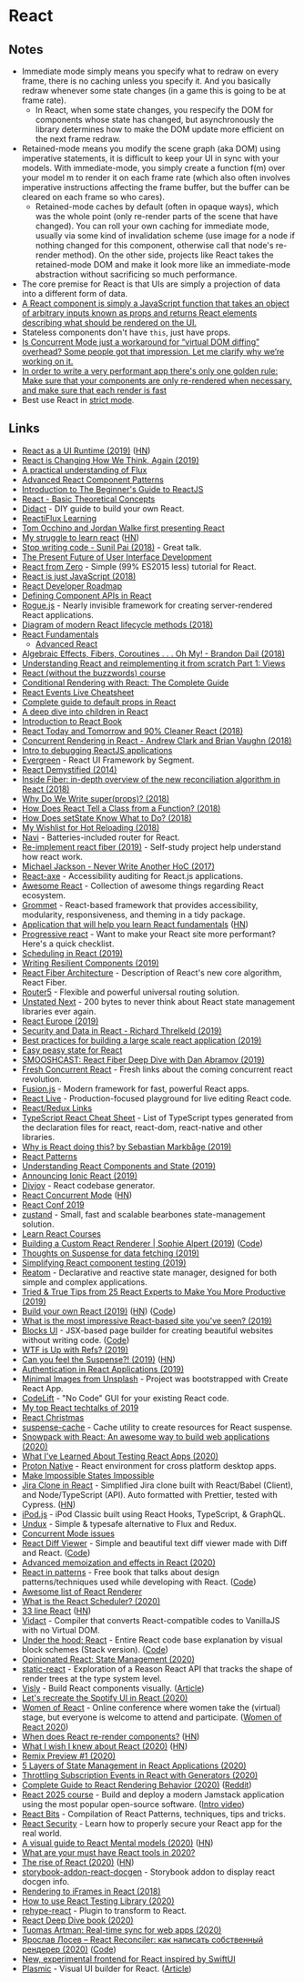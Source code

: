 # React

## Notes

* Immediate mode simply means you specify what to redraw on every frame, there is no caching unless you specify it. And you basically redraw whenever some state changes \(in a game this is going to be at frame rate\).
  * In React, when some state changes, you respecify the DOM for components whose state has changed, but asynchronously the library determines how to make the DOM update more efficient on the next frame redraw.
* Retained-mode means you modify the scene graph \(aka DOM\) using imperative statements, it is difficult to keep your UI in sync with your models. With immediate-mode, you simply create a function f\(m\) over your model m to render it on each frame rate \(which also often involves imperative instructions affecting the frame buffer, but the buffer can be cleared on each frame so who cares\).
  * Retained-mode caches by default \(often in opaque ways\), which was the whole point \(only re-render parts of the scene that have changed\). You can roll your own caching for immediate mode, usually via some kind of invalidation scheme \(use image for a node if nothing changed for this component, otherwise call that node's re-render method\). On the other side, projects like React takes the retained-mode DOM and make it look more like an immediate-mode abstraction without sacrificing so much performance.
* The core premise for React is that UIs are simply a projection of data into a different form of data.
* [A React component is simply a JavaScript function that takes an object of arbitrary inputs known as props and returns React elements describing what should be rendered on the UI.](https://blog.logrocket.com/a-complete-guide-to-default-props-in-react-984ea8e6972d)
* Stateless components don't have `this`, just have props.
* [Is Concurrent Mode just a workaround for “virtual DOM diffing” overhead? Some people got that impression. Let me clarify why we’re working on it.](https://mobile.twitter.com/dan_abramov/status/1120971795425832961)
* [In order to write a very performant app there's only one golden rule: Make sure that your components are only re-rendered when necessary, and make sure that each render is fast](https://github.com/fabiospampinato/overstated#faq)
* Best use React in [strict mode](https://reactjs.org/docs/strict-mode.html).

## Links

* [React as a UI Runtime \(2019\)](https://overreacted.io/react-as-a-ui-runtime/) \([HN](https://news.ycombinator.com/item?id=19067302)\)
* [React is Changing How We Think, Again \(2019\)](https://rjzaworski.com/2019/02/react-is-changing-how-we-think-again)
* [A practical understanding of Flux](http://drewdevault.com/2015/07/20/A-practical-understanding-of-Flux.html)
* [Advanced React Component Patterns](https://egghead.io/courses/advanced-react-component-patterns)
* [Introduction to The Beginner's Guide to ReactJS](https://egghead.io/lessons/react-introduction-to-the-beginner-s-guide-to-reactjs)
* [React - Basic Theoretical Concepts](https://github.com/reactjs/react-basic)
* [Didact](https://github.com/hexacta/didact) - DIY guide to build your own React.
* [ReactiFlux Learning](https://www.reactiflux.com/learning/)
* [Tom Occhino and Jordan Walke first presenting React](https://www.youtube.com/watch?v=GW0rj4sNH2w)
* [My struggle to learn react](http://bradfrost.com/blog/post/my-struggle-to-learn-react/) \([HN](https://news.ycombinator.com/item?id=17030865)\)
* [Stop writing code - Sunil Pai \(2018\)](https://www.youtube.com/watch?v=WYWVGQKnz5M) - Great talk.
* [The Present Future of User Interface Development](https://hackernoon.com/the-present-future-of-user-interface-development-ebd371255175)
* [React from Zero](https://github.com/kay-is/react-from-zero) - Simple \(99% ES2015 less\) tutorial for React.
* [React is just JavaScript \(2018\)](https://medium.com/yld-engineering-blog/react-is-just-javascript-88600553269c)
* [React Developer Roadmap](https://github.com/adam-golab/react-developer-roadmap)
* [Defining Component APIs in React](http://jxnblk.com/writing/posts/defining-component-apis-in-react/)
* [Rogue.js](https://github.com/alidcastano/rogue.js) - Nearly invisible framework for creating server-rendered React applications.
* [Diagram of modern React lifecycle methods \(2018\)](https://twitter.com/dan_abramov/status/981712092611989509?s=09)
* [React Fundamentals](https://github.com/ryanflorence/react-fundamentals)
  * [Advanced React](https://github.com/ryanflorence/advanced-react-workshop)
* [Algebraic Effects, Fibers, Coroutines . . . Oh My! - Brandon Dail \(2018\)](https://www.youtube.com/watch?v=cWY1QzyFhfk)
* [Understanding React and reimplementing it from scratch Part 1: Views](https://gcanti.github.io/2014/10/29/understanding-react-and-reimplementing-it-from-scratch-part-1.html)
* [React \(without the buzzwords\) course](https://frontarm.com/courses/learn-raw-react)
* [Conditional Rendering with React: The Complete Guide](https://frontarm.com/articles/react-conditional-rendering/)
* [React Events Live Cheatsheet](https://frontarm.com/toolbox/react-events-cheatsheet/)
* [Complete guide to default props in React](https://blog.logrocket.com/a-complete-guide-to-default-props-in-react-984ea8e6972d)
* [A deep dive into children in React](https://mxstbr.blog/2017/02/react-children-deepdive/)
* [Introduction to React Book](https://survivejs.com/react/introduction/)
* [React Today and Tomorrow and 90% Cleaner React \(2018\)](https://www.youtube.com/watch?v=dpw9EHDh2bM)
* [Concurrent Rendering in React - Andrew Clark and Brian Vaughn \(2018\)](https://www.youtube.com/watch?v=ByBPyMBTzM0)
* [Intro to debugging ReactJS applications](https://medium.com/@baphemot/intro-to-debugging-reactjs-applications-67cf7a50b3dd)
* [Evergreen](https://github.com/segmentio/evergreen) - React UI Framework by Segment.
* [React Demystified \(2014\)](http://blog.reverberate.org/2014/02/react-demystified.html)
* [Inside Fiber: in-depth overview of the new reconciliation algorithm in React \(2018\)](https://medium.com/react-in-depth/inside-fiber-in-depth-overview-of-the-new-reconciliation-algorithm-in-react-e1c04700ef6e)
* [Why Do We Write super\(props\)? \(2018\)](https://overreacted.io/why-do-we-write-super-props/)
* [How Does React Tell a Class from a Function? \(2018\)](https://overreacted.io/how-does-react-tell-a-class-from-a-function/)
* [How Does setState Know What to Do? \(2018\)](https://overreacted.io/how-does-setstate-know-what-to-do/)
* [My Wishlist for Hot Reloading \(2018\)](https://overreacted.io/my-wishlist-for-hot-reloading/)
* [Navi](https://github.com/frontarm/navi) - Batteries-included router for React.
* [Re-implement react fiber \(2019\)](https://github.com/tranbathanhtung/react-fiber-implement) - Self-study project help understand how react work.
* [Michael Jackson - Never Write Another HoC \(2017\)](https://www.youtube.com/watch?v=BcVAq3YFiuc)
* [React-axe](https://github.com/dequelabs/react-axe) - Accessibility auditing for React.js applications.
* [Awesome React](https://github.com/enaqx/awesome-react) - Collection of awesome things regarding React ecosystem.
* [Grommet](https://github.com/grommet/grommet) - React-based framework that provides accessibility, modularity, responsiveness, and theming in a tidy package.
* [Application that will help you learn React fundamentals](https://github.com/tyroprogrammer/learn-react-app) \([HN](https://news.ycombinator.com/item?id=19050509)\)
* [Progressive react](https://houssein.me/progressive-react) - Want to make your React site more performant? Here's a quick checklist.
* [Scheduling in React \(2019\)](https://philippspiess.com/scheduling-in-react/)
* [Writing Resilient Components \(2019\)](https://overreacted.io/writing-resilient-components/)
* [React Fiber Architecture](https://github.com/acdlite/react-fiber-architecture) - Description of React's new core algorithm, React Fiber.
* [Router5](https://github.com/router5/router5) - Flexible and powerful universal routing solution.
* [Unstated Next](https://github.com/jamiebuilds/unstated-next) - 200 bytes to never think about React state management libraries ever again.
* [React Europe \(2019\)](https://www.youtube.com/watch?v=ERS0DO2xlAk)
* [Security and Data in React - Richard Threlkeld \(2019\)](https://www.youtube.com/watch?v=1N0lNLHYGVs)
* [Best practices for building a large scale react application \(2019\)](https://buttercms.com/blog/best-practices-for-building-a-large-scale-react-application)
* [Easy peasy state for React](https://github.com/ctrlplusb/easy-peasy)
* [SMOOSHCAST: React Fiber Deep Dive with Dan Abramov \(2019\)](https://www.youtube.com/watch?v=aS41Y_eyNrU)
* [Fresh Concurrent React](https://github.com/sw-yx/fresh-concurrent-react) - Fresh links about the coming concurrent react revolution.
* [Fusion.js](https://github.com/fusionjs/fusionjs) - Modern framework for fast, powerful React apps.
* [React Live](https://github.com/FormidableLabs/react-live) - Production-focused playground for live editing React code.
* [React/Redux Links](https://github.com/markerikson/react-redux-links)
* [TypeScript React Cheat Sheet](https://www.saltycrane.com/typescript-react-cheat-sheet/latest/) - List of TypeScript types generated from the declaration files for react, react-dom, react-native and other libraries.
* [Why is React doing this? by Sebastian Markbåge \(2019\)](https://gist.github.com/sebmarkbage/a5ef436427437a98408672108df01919)
* [React Patterns](https://reactpatterns.com/)
* [Understanding React Components and State \(2019\)](https://www.framer.com/blog/posts/react-components-state/)
* [Announcing Ionic React \(2019\)](https://ionicframework.com/blog/announcing-ionic-react/)
* [Divjoy](https://divjoy.com/) - React codebase generator.
* [React Concurrent Mode](https://reactjs.org/docs/concurrent-mode-intro.html) \([HN](https://news.ycombinator.com/item?id=21346290)\)
* [React Conf 2019](https://www.youtube.com/watch?v=RCiccdQObpo)
* [zustand](https://github.com/react-spring/zustand) - Small, fast and scalable bearbones state-management solution.
* [Learn React Courses](https://learnreact.design/)
* [Building a Custom React Renderer \| Sophie Alpert \(2019\)](https://www.youtube.com/watch?v=CGpMlWVcHok) \([Code](https://github.com/sophiebits/react-dom-mini)\)
* [Thoughts on Suspense for data fetching \(2019\)](https://sgt.hootr.club/molten-matter/thoughts-on-suspense/)
* [Simplifying React component testing \(2019\)](https://medium.com/@andythedev/simplifying-react-component-testing-3958f8fa1a7)
* [Reatom](https://github.com/artalar/reatom) - Declarative and reactive state manager, designed for both simple and complex applications.
* [Tried & True Tips from 25 React Experts to Make You More Productive \(2019\)](https://www.telerik.com/kendo-react-ui/react-best-practices-and-productivity-tips/)
* [Build your own React \(2019\)](https://pomb.us/build-your-own-react/) \([HN](https://news.ycombinator.com/item?id=21536789)\) \([Code](https://github.com/pomber/didact)\)
* [What is the most impressive React-based site you've seen? \(2019\)](https://www.reddit.com/r/reactjs/comments/e1ac7p/what_is_the_most_impressive_reactbased_site_youve/)
* [Blocks UI](https://blocks-ui.com/) - JSX-based page builder for creating beautiful websites without writing code. \([Code](https://github.com/blocks/blocks)\)
* [WTF is Up with Refs? \(2019\)](http://naomiajacobs.com/wtf-is-up-with-refs/)
* [Can you feel the Suspense?! \(2019\)](https://react.christmas/2019/5) \([HN](https://news.ycombinator.com/item?id=21710718)\)
* [Authentication in React Applications \(2019\)](https://kentcdodds.com/blog/authentication-in-react-applications)
* [Minimal Images from Unsplash](https://github.com/iRaul/minimal-unsplash-images) - Project was bootstrapped with Create React App.
* [CodeLift](https://github.com/ericclemmons/codelift) - "No Code" GUI for your existing React code.
* [My top React techtalks of 2019](https://www.reddit.com/r/reactjs/comments/eay5cg/my_top_react_techtalks_of_2019/)
* [React Christmas](https://react.christmas/)
* [suspense-cache](https://github.com/SamyPesse/suspense-cache) - Cache utility to create resources for React suspense.
* [Snowpack with React: An awesome way to build web applications \(2020\)](https://dev.to/ryanlanciaux/snowpack-with-react-ch3)
* [What I've Learned About Testing React Apps \(2020\)](https://dev.to/tlakomy/what-i-ve-learned-about-testing-react-apps-part-1-55g7)
* [Proton Native](https://github.com/kusti8/proton-native) - React environment for cross platform desktop apps.
* [Make Impossible States Impossible](https://kentcdodds.com/blog/make-impossible-states-impossible)
* [Jira Clone in React](https://github.com/oldboyxx/jira_clone) - Simplified Jira clone built with React/Babel \(Client\), and Node/TypeScript \(API\). Auto formatted with Prettier, tested with Cypress. \([HN](https://news.ycombinator.com/item?id=22159397)\)
* [iPod.js](https://github.com/tvillarete/ipod-classic-js) - iPod Classic built using React Hooks, TypeScript, & GraphQL.
* [Undux](https://github.com/bcherny/undux) - Simple & typesafe alternative to Flux and Redux.
* [Concurrent Mode issues](https://concurrent-mode-oops.netlify.com/0)
* [React Diff Viewer](https://praneshravi.in/react-diff-viewer/) - Simple and beautiful text diff viewer made with Diff and React. \([Code](https://github.com/praneshr/react-diff-viewer)\)
* [Advanced memoization and effects in React \(2020\)](https://gist.github.com/slikts/fd3768de1493419ed9506002b452fcdc)
* [React in patterns](https://krasimir.gitbooks.io/react-in-patterns/content/) - Free book that talks about design patterns/techniques used while developing with React. \([Code](https://github.com/krasimir/react-in-patterns)\)
* [Awesome list of React Renderer](https://github.com/chentsulin/awesome-react-renderer)
* [What is the React Scheduler? \(2020\)](https://ahuth.github.io/articles/what-is-the-react-scheduler.html)
* [33 line React](https://leontrolski.github.io/33-line-react.html) \([HN](https://news.ycombinator.com/item?id=22776753)\)
* [Vidact](https://github.com/mohebifar/vidact) - Compiler that converts React-compatible codes to VanillaJS with no Virtual DOM.
* [Under the hood: React](https://bogdan-lyashenko.github.io/Under-the-hood-ReactJS/) - Entire React code base explanation by visual block schemes \(Stack version\). \([Code](https://github.com/Bogdan-Lyashenko/Under-the-hood-ReactJS)\)
* [Opinionated React: State Management \(2020\)](https://dev.to/farazamiruddin/opinionated-react-state-management-426a)
* [static-react](https://github.com/reasonml/reason-react/tree/StaticReactExperiment/explorations) - Exploration of a Reason React API that tracks the shape of render trees at the type system level.
* [Visly](https://visly.app/) - Build React components visually. \([Article](https://visly.app/blog/designing-for-incremental-adoption)\)
* [Let's recreate the Spotify UI in React \(2020\)](https://www.youtube.com/watch?v=rkZEWuMRY28)
* [Women of React](https://womenofreact.com/) - Online conference where women take the \(virtual\) stage, but everyone is welcome to attend and participate. \([Women of React 2020](https://www.youtube.com/watch?v=K8MF3aDg-bM)\)
* [When does React re-render components?](https://felixgerschau.com/react-rerender-components) \([HN](https://news.ycombinator.com/item?id=23004848)\)
* [What I wish I knew about React \(2020\)](https://bitsofco.de/what-i-wish-i-knew-about-react/) \([HN](https://news.ycombinator.com/item?id=23005929)\)
* [Remix Preview \#1 \(2020\)](https://blog.remix.run/p/remix-preview)
* [5 Layers of State Management in React Applications \(2020\)](https://joelhooks.com/5-layers-react-state)
* [Throttling Subscription Events in React with Generators \(2020\)](https://theworst.dev/throttling-subscription-events-in-react-with-generators/)
* [Complete Guide to React Rendering Behavior \(2020\)](https://blog.isquaredsoftware.com/2020/05/blogged-answers-a-mostly-complete-guide-to-react-rendering-behavior/) \([Reddit](https://www.reddit.com/r/reactjs/comments/gkxs7g/a_mostly_complete_guide_to_react_rendering/)\)
* [React 2025 course](https://react2025.com/) - Build and deploy a modern Jamstack application using the most popular open-source software. \([Intro video](https://www.youtube.com/watch?v=MxR5I5_hOKk)\)
* [React Bits](https://github.com/vasanthk/react-bits) - Compilation of React Patterns, techniques, tips and tricks.
* [React Security](https://reactsecurity.io/) - Learn how to properly secure your React app for the real world.
* [A visual guide to React Mental models \(2020\)](https://obedparla.com/code/a-visual-guide-to-react-mental-models/) \([HN](https://news.ycombinator.com/item?id=23349160)\)
* [What are your must have React tools in 2020?](https://www.reddit.com/r/javascript/comments/gt0bue/askjs_what_are_your_must_have_react_tools_in_2020/)
* [The rise of React \(2020\)](https://increment.com/frontend/the-rise-of-react/) \([HN](https://news.ycombinator.com/item?id=23366041)\)
* [storybook-addon-react-docgen](https://github.com/hipstersmoothie/storybook-addon-react-docgen) - Storybook addon to display react docgen info.
* [Rendering to iFrames in React \(2018\)](https://medium.com/@ryanseddon/rendering-to-iframes-in-react-d1cb92274f86)
* [How to use React Testing Library \(2020\)](https://www.robinwieruch.de/react-testing-library)
* [rehype-react](https://github.com/rehypejs/rehype-react) - Plugin to transform to React.
* [React Deep Dive book \(2020\)](https://book.react-js.dev/)
* [Tuomas Artman: Real-time sync for web apps \(2020\)](https://www.youtube.com/watch?v=WxK11RsLqp4&feature=youtu.be&t=2171)
* [Ярослав Лосев – React Reconciler: как написать собственный рендерер \(2020\)](https://www.youtube.com/watch?v=E1G2rMKq8lc) \([Code](https://github.com/LosYear/react-reconciler-talk)\)
* [New, experimental frontend for React inspired by SwiftUI](https://github.com/tvler/experimental-react-like-framework)
* [Plasmic](https://www.plasmic.app/) - Visual UI builder for React. \([Article](https://medium.com/plasmic-app/announcing-plasmic-3bc510a97ea3)\)

